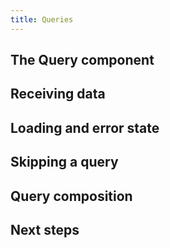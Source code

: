 ```yaml
---
title: Queries
---
```


<h2 id="basic">The Query component</h2>

<h2 id="data">Receiving data</h2>

<h2 id="loading">Loading and error state</h2>

<h2 id="skipping">Skipping a query</h2>

<h2 id="composition">Query composition</h2>

<h2 id="next-steps">Next steps</h2>
